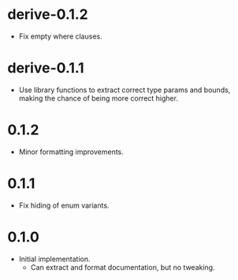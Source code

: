 # derive-0.1.2

* Fix empty where clauses.

# derive-0.1.1

* Use library functions to extract correct type params and bounds, making the
  chance of being more correct higher.

# 0.1.2

* Minor formatting improvements.

# 0.1.1

* Fix hiding of enum variants.

# 0.1.0

* Initial implementation.
  - Can extract and format documentation, but no tweaking.
